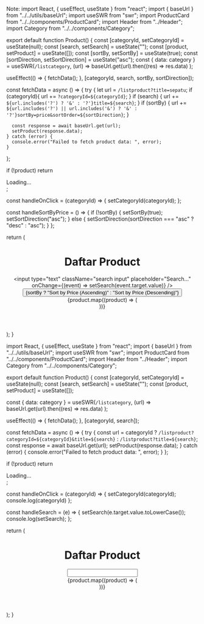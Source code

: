Note: 
import React, { useEffect, useState } from "react";
import { baseUrl } from "../../utils/baseUrl";
import useSWR from "swr";
import ProductCard from "../../components/ProductCard";
import Header from "../Header";
import Category from "../../components/Category";

export default function Product() {
  const [categoryId, setCategoryId] = useState(null);
  const [search, setSearch] = useState("");
  const [product, setProduct] = useState([]);
  const [sortBy, setSortBy] = useState(true);
  const [sortDirection, setSortDirection] = useState("asc");
  const { data: category } = useSWR(`/listcategory`, (url) =>
    baseUrl.get(url).then((res) => res.data)
  );

  useEffect(() => {
    fetchData();
  }, [categoryId, search,  sortBy, sortDirection]);

  const fetchData = async () => {
    try {
      let url = `/listproduct?title=sepatu`;
      if (categoryId){
        url += `?categoryId=${categoryId}`;
      }
      if (search) {
        url += `${url.includes('?') ? '&' : '?'}title=${search}`;
      }
      if (sortBy) {
        url += `${url.includes('?') || url.includes('&') ? '&' : '?'}sortBy=price&sortOrder=${sortDirection}`;
      }

      const response = await baseUrl.get(url);
      setProduct(response.data);
    } catch (error) {
      console.error("Failed to fetch product data: ", error);
    }
  };

  if (!product) return <div>Loading...</div>;

  const handleOnClick = (categoryId) => {
    setCategoryId(categoryId);
  };

  const handleSortByPrice = () => {
    if (!sortBy) {
      setSortBy(true);
      setSortDirection("asc");
    } else {
      setSortDirection(sortDirection === "asc" ? "desc" : "asc");
    }
  };

  return (
    <div className="w-2/3">
      <Header setSearch={setSearch}/>
      <div className="mt-16">
        <h1 className="title-page">Daftar Product</h1>
        <input
        type="text"
        className="search input"
        placeholder="Search..."
        onChange={(event) => setSearch(event.target.value)}
      />
        <button onClick={handleSortByPrice}>
          {sortBy ? "Sort by Price (Ascending)" : "Sort by Price (Descending)"}
        </button>
        <div className="body-card">
          {product.map((product) => (
            <div key={product.id} className="">
              <ProductCard id={product.id} title={product.title} image={product.image} price={product.price} />
            </div>
          ))}
        </div>
        <Category category={category} handleOnClick={handleOnClick} />
      </div>
    </div>
  );
}

import React, { useEffect, useState } from "react";
import { baseUrl } from "../../utils/baseUrl";
import useSWR from "swr";
import ProductCard from "../../components/ProductCard";
import Header from "../Header";
import Category from "../../components/Category";

export default function Product() {
  const [categoryId, setCategoryId] = useState(null);
  const [search, setSearch] = useState("");
  const [product, setProduct] = useState([]);
  
  const { data: category } = useSWR(`/listcategory`, (url) =>
    baseUrl.get(url).then((res) => res.data)
  );

  useEffect(() => {
    fetchData();
  }, [categoryId, search]);

  const fetchData = async () => {
    try {
      const url = categoryId
        ? `/listproduct?categoryId=${categoryId}&title=${search}`
        : `/listproduct?title=${search}`;
      const response = await baseUrl.get(url);
      setProduct(response.data);
    } catch (error) {
      console.error("Failed to fetch product data: ", error);
    }
  };

  if (!product) return <div>Loading...</div>;

  const handleOnClick = (categoryId) => {
    setCategoryId(categoryId);
     console.log(categoryId)
  };

  const handleSearch = (e) => {
    setSearch(e.target.value.toLowerCase());
    console.log(setSearch);
  };

  return (
    <div className="w-2/3">
      <Header handleSearch={handleSearch} />
      <div className="mt-16">
        <h1 className="title-page">Daftar Product</h1>
         <input type="text" onChange={handleSearch} className="search input" />
        <div className="body-card">
          {product.map((product) => (
            <div key={product.id} className="">
              <ProductCard id = {product.id} image={product.image} price = {product.price} title = {product.title} />
            </div>
          ))}
        </div>
        <Category category={category} handleOnClick={handleOnClick} />
      </div>
    </div>
  );
}
